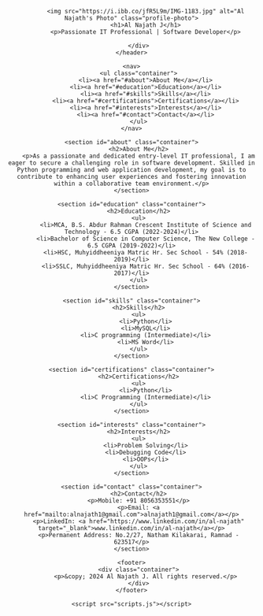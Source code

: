<!DOCTYPE html>
<html lang="en">
<head>
    <meta charset="UTF-8">
    <meta name="viewport" content="width=device-width, initial-scale=1.0">
    <title>Al Najath's Portfolio</title>
    <link rel="stylesheet" href="styles.css">
</head>
<body>
    <header>
        <div class="container">
            
            <img src="https://i.ibb.co/jfR5L9m/IMG-1183.jpg" alt="Al Najath's Photo" class="profile-photo">
            <h1>Al Najath J</h1>
            <p>Passionate IT Professional | Software Developer</p>
            
        </div>
    </header>

    <nav>
        <ul class="container">
            <li><a href="#about">About Me</a></li>
            <li><a href="#education">Education</a></li>
            <li><a href="#skills">Skills</a></li>
            <li><a href="#certifications">Certifications</a></li>
            <li><a href="#interests">Interests</a></li>
            <li><a href="#contact">Contact</a></li>
        </ul>
    </nav>

    <section id="about" class="container">
        <h2>About Me</h2>
        <p>As a passionate and dedicated entry-level IT professional, I am eager to secure a challenging role in software development. Skilled in Python programming and web application development, my goal is to contribute to enhancing user experiences and fostering innovation within a collaborative team environment.</p>
    </section>

    <section id="education" class="container">
        <h2>Education</h2>
        <ul>
            <li>MCA, B.S. Abdur Rahman Crescent Institute of Science and Technology - 6.5 CGPA (2022-2024)</li>
            <li>Bachelor of Science in Computer Science, The New College - 6.5 CGPA (2019-2022)</li>
            <li>HSC, Muhyiddheeniya Matric Hr. Sec School - 54% (2018-2019)</li>
            <li>SSLC, Muhyiddheeniya Matric Hr. Sec School - 64% (2016-2017)</li>
        </ul>
    </section>

    <section id="skills" class="container">
        <h2>Skills</h2>
        <ul>
            <li>Python</li>
            <li>MySQL</li>
            <li>C programming (Intermediate)</li>
            <li>MS Word</li>
        </ul>
    </section>

    <section id="certifications" class="container">
        <h2>Certifications</h2>
        <ul>
            <li>Python</li>
            <li>C Programming (Intermediate)</li>
        </ul>
    </section>

    <section id="interests" class="container">
        <h2>Interests</h2>
        <ul>
            <li>Problem Solving</li>
            <li>Debugging Code</li>
            <li>OOPs</li>
        </ul>
    </section>

    <section id="contact" class="container">
        <h2>Contact</h2>
        <p>Mobile: +91 8056353551</p>
        <p>Email: <a href="mailto:alnajath1@gmail.com">alnajath1@gmail.com</a></p>
        <p>LinkedIn: <a href="https://www.linkedin.com/in/al-najath" target="_blank">www.linkedin.com/in/al-najath</a></p>
        <p>Permanent Address: No.2/27, Natham Kilakarai, Ramnad - 623517</p>
    </section>

    <footer>
        <div class="container">
            <p>&copy; 2024 Al Najath J. All rights reserved.</p>
        </div>
    </footer>

    <script src="scripts.js"></script>
</body>
</html>
